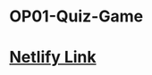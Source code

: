 # OP01-Quiz-Game

# <a href="https://sprightly-gaufre-dd8001.netlify.app/" target="_blank"> Netlify Link </a>
